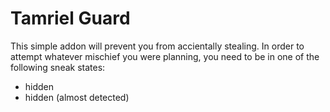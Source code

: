 # Tamriel Guard

This simple addon will prevent you from accientally stealing. In order to attempt whatever mischief you were planning, you need to be in one of the following sneak states:
- hidden
- hidden (almost detected)
